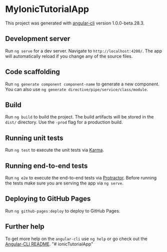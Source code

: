 # MyIonicTutorialApp

This project was generated with [angular-cli](https://github.com/angular/angular-cli) version 1.0.0-beta.28.3.

## Development server
Run `ng serve` for a dev server. Navigate to `http://localhost:4200/`. The app will automatically reload if you change any of the source files.

## Code scaffolding

Run `ng generate component component-name` to generate a new component. You can also use `ng generate directive/pipe/service/class/module`.

## Build

Run `ng build` to build the project. The build artifacts will be stored in the `dist/` directory. Use the `-prod` flag for a production build.

## Running unit tests

Run `ng test` to execute the unit tests via [Karma](https://karma-runner.github.io).

## Running end-to-end tests

Run `ng e2e` to execute the end-to-end tests via [Protractor](http://www.protractortest.org/).
Before running the tests make sure you are serving the app via `ng serve`.

## Deploying to GitHub Pages

Run `ng github-pages:deploy` to deploy to GitHub Pages.

## Further help

To get more help on the `angular-cli` use `ng help` or go check out the [Angular-CLI README](https://github.com/angular/angular-cli/blob/master/README.md).
"# ionicTutorialApp" 
